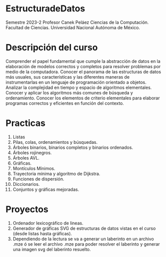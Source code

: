 # EstructuradeDatos
Semestre 2023-2
Profesor Canek Peláez
Ciencias de la Computación. Facultad de Ciencias. Universidad Nacional Autónoma de México.
# Descripción del curso
Comprender el papel fundamental que cumple la abstracción de datos en la elaboración de modelos correctos y completos para resolver problemas por medio de la computadora.
Conocer el panorama de las estructuras de datos más usuales, sus características y las diferentes maneras de instrumentarlas en un lenguaje de programación orientado a objetos.
Analizar la complejidad en tiempo y espacio de algoritmos elementales.
Conocer y aplicar los algoritmos más comunes de búsqueda y ordenamiento.
Conocer los elementos de criterio elementales para elaborar programas correctos y eficientes en función del contexto.
# Practicas 
1.  Listas
2.  Pilas, colas, ordenamientos y búsquedas.
3.  Árboles binarios, binarios completos y binarios ordenados.
4.  Árboles rojinegros.
5.  Árboles AVL.
6.  Gráficas.
7.  Montículos Mínimos.
8.  Trayectoria mínima y algoritmo de Dijkstra.
9.  Funciones de dispersión.
10. Diccionarios.
11. Conjuntos y gráficas mejoradas.
# Proyectos
1. Ordenador lexicográfico de lineas.
2. Generador de gráficas SVG de estructuras de datos vistas en el curso (desde listas hasta gráficas).
3. Dependiendo de la lectura se va a generar un laberinto en un archivo .mze ó se leer el archivo .mze para poder resolver el laberinto y generar una imagen svg del laberinto resuelto.
